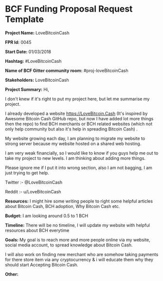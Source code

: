 
# BCF Funding Proposal Request Template

**Project Name:**
LoveBitcoinCash

**FPR Id:**
0045

**Start Date:**
01/03/2018 

**Hashtag:**
#LoveBitcoinCash 

**Name of BCF Gitter community room:**
#proj-loveBitcoinCash

**Stakeholders:**
LoveBitcoinCash

**Project Summary:**
Hi, 

I don&#39;t knew if it&#39;s right to put my project here, but let me summarise my project. 

I already developed a website https://LoveBitcoin.Cash (It&#39;s inspired by Awesome Bitcoin Cash GitHub repo, but now I have added lot more things then the repo)  to find BCH merchants or BCH related websites (which not only help community but also it&#39;s help in spreading Bitcoin Cash) . 

My website growing each day, I am planning to migrate my website to strong server because my website hosted on a shared web hosting. 

I am very weak financially, so I would like to know if you guys help me out to take my project to new levels. I am thinking about adding more things. 

Please ignore me if I put it into wrong section, also I am not bagging, I am just trying to get help. 

Twitter :- @LoveBitcoinCash 

Reddit :- u/LoveBitcoinCash 



**Resources:**
I might hire some writing people to right some helpful articles about Bitcoin Cash, BCH adoption, Why Bitcoin Cash etc. 

**Budget:**
I am looking around 0.5 to 1 BCH 

**Timeline:**
There will be no timeline, I will update my website with helpful resources about BCH everytime
 

**Goals:**
My goal is to reach more and more people online via my website, social media account, to spread knowledge about Bitcoin Cash. 

I will also work on finding new merchant who are somehow taking payments for there store item via any cryptocurrency &amp; i will educate them why they should start Accepting Bitcoin Cash. 

**Other:**

